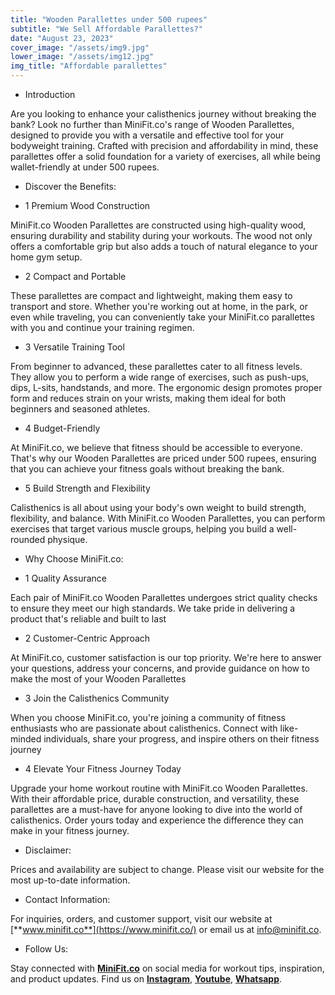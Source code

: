 ```yaml
---
title: "Wooden Parallettes under 500 rupees"
subtitle: "We Sell Affordable Parallettes?"
date: "August 23, 2023"
cover_image: "/assets/img9.jpg"
lower_image: "/assets/img12.jpg"
img_title: "Affordable parallettes"
---
```


* Introduction

Are you looking to enhance your calisthenics journey without breaking the bank? Look no further than MiniFit.co's range of Wooden Parallettes, designed to provide you with a versatile and effective tool for your bodyweight training. Crafted with precision and affordability in mind, these parallettes offer a solid foundation for a variety of exercises, all while being wallet-friendly at under 500 rupees.

* Discover the Benefits:

* 1 Premium Wood Construction

MiniFit.co Wooden Parallettes are constructed using high-quality wood, ensuring durability and stability during your workouts. The wood not only offers a comfortable grip but also adds a touch of natural elegance to your home gym setup.

* 2 Compact and Portable

 These parallettes are compact and lightweight, making them easy to transport and store. Whether you're working out at home, in the park, or even while traveling, you can conveniently take your MiniFit.co parallettes with you and continue your training regimen.

* 3 Versatile Training Tool

From beginner to advanced, these parallettes cater to all fitness levels. They allow you to perform a wide range of exercises, such as push-ups, dips, L-sits, handstands, and more. The ergonomic design promotes proper form and reduces strain on your wrists, making them ideal for both beginners and seasoned athletes.

* 4 Budget-Friendly

 At MiniFit.co, we believe that fitness should be accessible to everyone. That's why our Wooden Parallettes are priced under 500 rupees, ensuring that you can achieve your fitness goals without breaking the bank.

* 5 Build Strength and Flexibility

 Calisthenics is all about using your body's own weight to build strength, flexibility, and balance. With MiniFit.co Wooden Parallettes, you can perform exercises that target various muscle groups, helping you build a well-rounded physique.

* Why Choose MiniFit.co:

* 1 Quality Assurance

Each pair of MiniFit.co Wooden Parallettes undergoes strict quality checks to ensure they meet our high standards. We take pride in delivering a product that's reliable and built to last

* 2 Customer-Centric Approach

At MiniFit.co, customer satisfaction is our top priority. We're here to answer your questions, address your concerns, and provide guidance on how to make the most of your Wooden Parallettes

* 3 Join the Calisthenics Community

When you choose MiniFit.co, you're joining a community of fitness enthusiasts who are passionate about calisthenics. Connect with like-minded individuals, share your progress, and inspire others on their fitness journey

* 4 Elevate Your Fitness Journey Today

Upgrade your home workout routine with MiniFit.co Wooden Parallettes. With their affordable price, durable construction, and versatility, these parallettes are a must-have for anyone looking to dive into the world of calisthenics. Order yours today and experience the difference they can make in your fitness journey.

* Disclaimer:

Prices and availability are subject to change. Please visit our website for the most up-to-date information.

* Contact Information:

For inquiries, orders, and customer support, visit our website at [**www.minifit.co**](https://www.minifit.co/) or email us at info@minifit.co.

* Follow Us:

Stay connected with [**MiniFit.co**](https://www.minifit.co/) on social media for workout tips, inspiration, and product updates. Find us on [**Instagram**](https://www.instagram.com/minifit.co),  [**Youtube**](https://www.youtube.com/@minifit.corporation), [**Whatsapp**](https://wa.me/c/918108419746).

